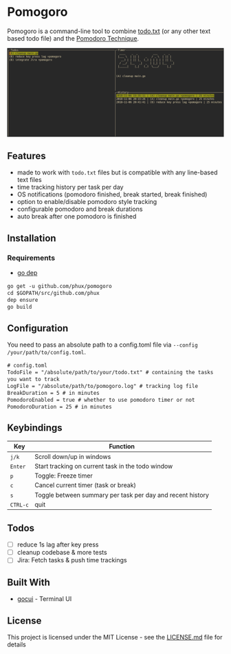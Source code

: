 # Pomogoro

Pomogoro is a command-line tool to combine [todo.txt](http://todotxt.org/) (or
any other text based todo file) and
the [Pomodoro Technique](http://francescocirillo.com/pages/pomodoro-technique).

![pomogoro screenshot](.github/screenshot.png)

## Features

* made to work with `todo.txt` files but is compatible with any line-based text
    files
* time tracking history per task per day
* OS notifications (pomodoro finished, break started, break finished)
* option to enable/disable pomodoro style tracking
* configurable pomodoro and break durations
* auto break after one pomodoro is finished

## Installation

### Requirements

* [go dep](https://github.com/golang/dep)

```
go get -u github.com/phux/pomogoro
cd $GOPATH/src/github.com/phux
dep ensure
go build
```

## Configuration

You need to pass an absolute path to a config.toml file via `--config
/your/path/to/config.toml`.

```
# config.toml
TodoFile = "/absolute/path/to/your/todo.txt" # containing the tasks you want to track
LogFile = "/absolute/path/to/pomogoro.log" # tracking log file
BreakDuration = 5 # in minutes
PomodoroEnabled = true # whether to use pomodoro timer or not
PomodoroDuration = 25 # in minutes
```

## Keybindings

| Key      | Function                                                   |
| ---      | ---                                                        |
| `j/k`    | Scroll down/up in windows                                  |
| `Enter`  | Start tracking on current task in the todo window          |
| `p`      | Toggle: Freeze timer                                       |
| `c`      | Cancel current timer (task or break)                       |
| `s`      | Toggle between summary per task per day and recent history |
| `CTRL-c` | quit                                                       |

## Todos

- [ ] reduce 1s lag after key press
- [ ] cleanup codebase & more tests
- [ ] Jira: Fetch tasks & push time trackings

## Built With

* [gocui](https://github.com/jroimartin/gocui) - Terminal UI

## License

This project is licensed under the MIT License - see the [LICENSE.md](LICENSE.md) file for details
